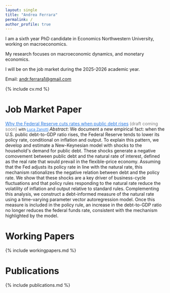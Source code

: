 ```yaml
---
layout: single
title: "Andrea Ferrara"
permalink: /
author_profile: true
---
```


I am a sixth year PhD candidate in Economics Northwestern University, working on macroeconomics.  

My research focuses on macroeconomic dynamics, and monetary economics.

I will be on the job market during the 2025-2026 academic year.

Email: andr.ferrara1@gmail.com

{% include cv.md %}

# Job Market Paper
<span class="archive__item-title" style="color:#2a7ae2; text-decoration:underline;">Why the Federal Reserve cuts rates when public debt rises</span> <span style="color:gray;">(draft coming soon)</span> 
<small> with <span class="archive__item-title" style="color:#2a7ae2; text-decoration:underline;">Luca Zanotti</span> </small> 
*Abstract*: We document a new empirical fact: when the U.S. public debt-to-GDP ratio rises, the Federal Reserve tends to lower its policy rate, conditional on inflation and output. To explain this pattern, we develop and estimate a New-Keynesian model with shocks to the household's demand for public debt. These shocks generate a negative comovement between public debt and the natural rate of interest, defined as the real rate that would prevail in the flexible-price economy. Assuming that the Fed adjusts its policy rate in line with the natural rate, this mechanism rationalizes the negative relation between debt and the policy rate. We show that these shocks are a key driver of business-cycle fluctuations and that policy rules responding to the natural rate reduce the volatility of inflation and output relative to standard rules. Complementing this analysis, we construct a debt-informed measure of the natural rate using a time-varying parameter vector autoregression model. Once this measure is included in the policy rule, an increase in the debt-to-GDP ratio no longer reduces the federal funds rate, consistent with the mechanism highlighted by the model.

# Working Papers
{% include workingpapers.md %}  

# Publications
{% include publications.md %}
